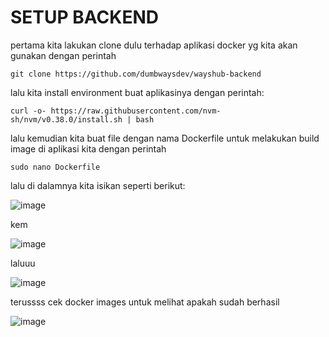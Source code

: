 # SETUP BACKEND 

pertama kita lakukan clone dulu terhadap aplikasi docker yg kita akan gunakan dengan perintah 

```
git clone https://github.com/dumbwaysdev/wayshub-backend
```

lalu kita install environment buat aplikasinya dengan perintah:

```
curl -o- https://raw.githubusercontent.com/nvm-sh/nvm/v0.38.0/install.sh | bash
```


lalu kemudian kita buat file dengan nama Dockerfile untuk melakukan build image di aplikasi kita dengan perintah 

```
sudo nano Dockerfile
```

lalu di dalamnya kita isikan seperti berikut: 


![image](https://user-images.githubusercontent.com/18206510/189698253-f232b2a8-9ec8-48bb-91f7-da9ed7d88ca7.png)


kem


![image](https://user-images.githubusercontent.com/18206510/189695030-5ff9c749-8810-4ac4-93b3-a03ea5ba840d.png)


laluuu



![image](https://user-images.githubusercontent.com/18206510/189697987-4063f72e-5cbb-49d8-ae2a-96da4b1444ac.png)




terussss cek docker images untuk melihat apakah sudah berhasil


![image](https://user-images.githubusercontent.com/18206510/189699700-67616a2c-2bfa-4171-ac14-34c82370eef3.png)















